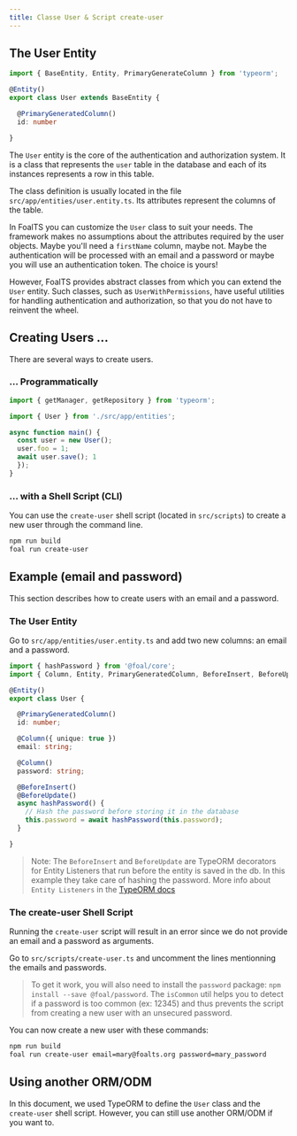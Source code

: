```yaml
---
title: Classe User & Script create-user
---
```



## The User Entity

```typescript
import { BaseEntity, Entity, PrimaryGenerateColumn } from 'typeorm';

@Entity()
export class User extends BaseEntity {

  @PrimaryGeneratedColumn()
  id: number

}
```

The `User` entity is the core of the authentication and authorization system. It is a class that represents the `user` table in the database and each of its instances represents a row in this table.

The class definition is usually located in the file `src/app/entities/user.entity.ts`. Its attributes represent the columns of the table. 

In FoalTS you can customize the `User` class to suit your needs. The framework makes no assumptions about the attributes required by the user objects. Maybe you'll need a `firstName` column, maybe not. Maybe the authentication will be processed with an email and a password or maybe you will use an authentication token. The choice is yours!

However, FoalTS provides abstract classes from which you can extend the `User` entity. Such classes, such as `UserWithPermissions`, have useful utilities for handling authentication and authorization, so that you do not have to reinvent the wheel.

## Creating Users ...

There are several ways to create users.

### ... Programmatically

```typescript
import { getManager, getRepository } from 'typeorm';

import { User } from './src/app/entities';

async function main() {
  const user = new User();
  user.foo = 1;
  await user.save(); 1
  });
}
```

### ... with a Shell Script (CLI)

You can use the `create-user` shell script (located in `src/scripts`) to create a new user through the command line.

```sh
npm run build
foal run create-user
```

## Example (email and password)

This section describes how to create users with an email and a password.

### The User Entity

Go to `src/app/entities/user.entity.ts` and add two new columns: an email and a password.

```typescript
import { hashPassword } from '@foal/core';
import { Column, Entity, PrimaryGeneratedColumn, BeforeInsert, BeforeUpdate } from 'typeorm';

@Entity()
export class User {

  @PrimaryGeneratedColumn()
  id: number;

  @Column({ unique: true })
  email: string;

  @Column()
  password: string;

  @BeforeInsert()
  @BeforeUpdate()
  async hashPassword() {
    // Hash the password before storing it in the database
    this.password = await hashPassword(this.password);
  }

}

```

> Note: The `BeforeInsert` and `BeforeUpdate` are TypeORM decorators for Entity Listeners that run before the entity is saved in the db. In this example they take care of hashing the password. More info about `Entity Listeners` in the [TypeORM docs](https://typeorm.io/#/listeners-and-subscribers)

### The create-user Shell Script

Running the `create-user` script will result in an error since we do not provide an email and a password as arguments.

Go to `src/scripts/create-user.ts` and uncomment the lines mentionning the emails and passwords.

> To get it work, you will also need to install the `password` package: `npm install --save @foal/password`. The `isCommon` util helps you to detect if a password is too common (ex: 12345) and thus prevents the script from creating a new user with an unsecured password.

You can now create a new user with these commands:

```sh
npm run build
foal run create-user email=mary@foalts.org password=mary_password
```

## Using another ORM/ODM

In this document, we used TypeORM to define the `User` class and the `create-user` shell script. However, you can still use another ORM/ODM if you want to.
